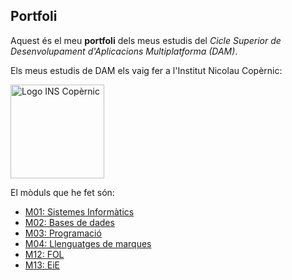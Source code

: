 ## Portfoli 

Aquest és el meu **portfoli** dels meus estudis del *Cicle Superior de Desenvolupament d'Aplicacions Multiplatforma (DAM)*.

Els meus estudis de DAM els vaig fer a l'Institut Nicolau Copèrnic:

<img src="https://copernic.cat/images/logos/logo-header.png" width="150" alt="Logo INS Copèrnic">

El mòduls que he fet són:
- [M01: Sistemes Informàtics](https://github.com/robertoferrero/Portfoli_/tree/main/Moduls/M01-SistemesInformatics)
- [M02: Bases de dades](https://github.com/robertoferrero/Portfoli_/tree/main/Moduls/M02-BasesDeDades)
- [M03: Programació](https://github.com/robertoferrero/Portfoli_/tree/main/Moduls/M03-Programacio)
- [M04: Llenguatges de marques](https://github.com/robertoferrero/Portfoli_/tree/main/Moduls/M04-LlenguatgesDeMarques)
- [M12: FOL](https://github.com/robertoferrero/Portfoli_/tree/main/Moduls/M12-FOL)
- [M13: EiE](https://github.com/robertoferrero/Portfoli_/tree/main/Moduls/M13-EiE)

